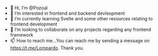 - 👋 Hi, I’m @Pozoal
- 👀 I’m interested in frontend and backend devleopment
- 🌱 I’m currently learning Svelte and some other resources relating to frontend development
- 💞️ I’m looking to collaborate on any projects regarding any frontend framework
- 📫 How to reach me...You can reach me by sending a message on https://t.me/Lompardo. Thank you.

<!---
Pozoal/Pozoal is a ✨ special ✨ repository because its `README.md` (this file) appears on your GitHub profile.
You can click the Preview link to take a look at your changes.
--->
